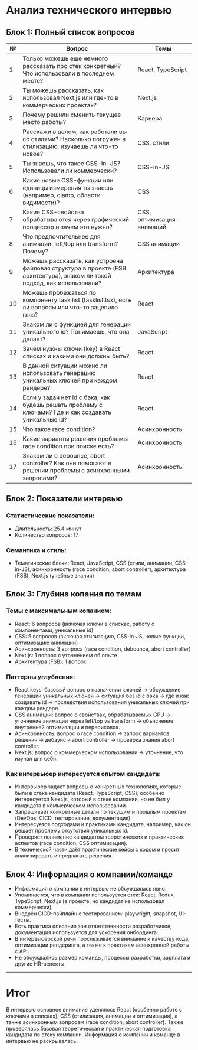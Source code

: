 # Анализ технического интервью

## Блок 1: Полный список вопросов

| №  | Вопрос                                                                                                                      | Темы          |
|-----|-----------------------------------------------------------------------------------------------------------------------------|---------------|
| 1   | Только можешь еще немного рассказать про стек конкретный? Что использовали в последнем месте?                                | React, TypeScript |
| 2   | Ты можешь рассказать, как использовал Next.js или где-то в коммерческих проектах?                                            | Next.js       |
| 3   | Почему решили сменить текущее место работы?                                                                                  | Карьера       |
| 4   | Расскажи в целом, как работали вы со стилями? Насколько погружен в стилизацию, изучаешь ли что-то новое?                     | CSS, стили    |
| 5   | Ты знаешь, что такое CSS-in-JS? Использовали ли коммерчески?                                                                  | CSS-in-JS     |
| 6   | Какие новые CSS-функции или единицы измерения ты знаешь (например, clamp, области видимости)?                                | CSS           |
| 7   | Какие CSS-свойства обрабатываются через графический процессор и зачем это нужно?                                              | CSS, оптимизация анимаций |
| 8   | Что предпочтительнее для анимации: left/top или transform? Почему?                                                            | CSS анимации  |
| 9   | Можешь рассказать, как устроена файловая структура в проекте (FSB архитектура), знаком ли такой подход, как использовали?   | Архитектура   |
| 10  | Можешь пробежаться по компоненту task list (tasklist.tsx), есть ли вопросы или что-то зацепило глаз?                         | React         |
| 11  | Знаком ли с функцией для генерации уникального id? Понимаешь, что она делает?                                                | JavaScript    |
| 12  | Зачем нужны ключи (key) в React списках и какими они должны быть?                                                            | React         |
| 13  | В данной ситуации можно ли использовать генерацию уникальных ключей при каждом рендере?                                       | React         |
| 14  | Если у задач нет id с бэка, как будешь решать проблему с ключами? Где и как создавать уникальные id?                         | React         |
| 15  | Что такое race condition?                                                                                                    | Асинхронность |
| 16  | Какие варианты решения проблемы race condition при поиске есть?                                                              | Асинхронность |
| 17  | Знаком ли с debounce, abort controller? Как они помогают в решении проблемы с асинхронными запросами?                        | Асинхронность |

## Блок 2: Показатели интервью

### Статистические показатели:
- Длительность: 25.4 минут
- Количество вопросов: 17

### Семантика и стиль:
- Тематические блоки: React, JavaScript, CSS (стили, анимации, CSS-in-JS), асинхронность (race condition, abort controller), архитектура (FSB), Next.js (учебные знания)

## Блок 3: Глубина копания по темам

### Темы с максимальным копанием:
- React: 6 вопросов (включая ключи в списках, работу с компонентами, уникальные id)
- CSS: 5 вопросов (включая стилизацию, CSS-in-JS, новые функции, оптимизацию анимаций)
- Асинхронность: 3 вопроса (race condition, debounce, abort controller)
- Next.js: 1 вопрос с уточнением об опыте
- Архитектура (FSB): 1 вопрос

### Паттерны углубления:
- React keys: базовый вопрос о назначении ключей → обсуждение генерации уникальных ключей → ситуация без id с бэка → где и как создавать id → последствия использования уникальных ключей при каждом рендере.
- CSS анимации: вопрос о свойствах, обрабатываемых GPU → уточнение анимации через left/top vs transform → объяснение внутренней оптимизации и перерисовок.
- Асинхронность: вопрос о race condition → запрос вариантов решения → дебаунс и abort controller → проверка знания abort controller.
- Next.js: вопрос о коммерческом использовании → уточнение, что изучал для себя.

### Как интервьюер интересуется опытом кандидата:
- Интервьюер задает вопросы о конкретных технологиях, которые были в стеке кандидата (React, TypeScript, CSS), особенно интересуется Next.js, который в стеке компании, но не был у кандидата в коммерческом использовании.
- Запрашивает конкретные детали по текущим и прошлым проектам (DevOps, CICD, тестирование, документация).
- Интересуется подходами и практиками кандидата, например, как он решает проблему отсутствия уникальных id.
- Проверяет понимание кандидатом теоретических и практических аспектов (race condition, CSS оптимизация).
- В технической части даёт практические кейсы с кодом и просит анализировать и предлагать решения.

## Блок 4: Информация о компании/команде

- Информация о компании в интервью не обсуждалась явно.
- Упоминается, что в компании используется стек: React, Redux, TypeScript, Next.js (в проекте, но кандидат не использовал коммерчески).
- Внедрён CICD-пайплайн с тестированием: playwright, snapshot, UI-тесты.
- Есть практика описания зон ответственности разработчиков, документация используется для ускорения онбординга.
- В интервьюерской речи прослеживается внимание к качеству кода, оптимизации рендеринга, а также к практикам асинхронной работы с API.
- Не обсуждались размер команды, процессы разработки, зарплата и другие HR-аспекты.

---

# Итог

В интервью основное внимание уделялось React (особенно работе с ключами в списках), CSS (стилизация, анимации и оптимизация), а также асинхронным вопросам (race condition, abort controller). Также проверялась базовая теоретическая и практическая подготовка кандидата по стеку компании. Информация о компании и команде в интервью не раскрывалась.